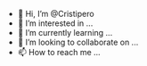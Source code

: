 - 👋 Hi, I’m @Cristipero
- 👀 I’m interested in ...
- 🌱 I’m currently learning ...
- 💞️ I’m looking to collaborate on ...
- 📫 How to reach me ...

<!---
Cristipero/Cristipero is a ✨ special ✨ repository because its `README.md` (this file) appears on your GitHub profile.
You can click the Preview link to take a look at your changes.
--->
